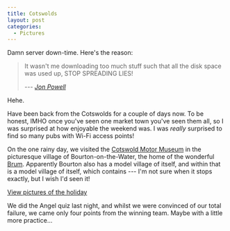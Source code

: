 ```yaml
---
title: Cotswolds
layout: post
categories:
  - Pictures
---
```

Damn server down-time. Here's the reason:

> It wasn't me downloading too much stuff such that all the disk space was used up, STOP SPREADING LIES!
>
> --- <cite>[Jon Powell](http://jpowell.co.uk)</cite>

Hehe.

Have been back from the Cotswolds for a couple of days now. To be honest, IMHO once you've seen one market town you've seen them all, so I was surprised at how enjoyable the weekend was. I was _really_ surprised to find so many pubs with Wi-Fi access points!

On the one rainy day, we visited the [Cotswold Motor Museum](http://cotswold-motor-museum.com) in the picturesque village of Bourton-on-the-Water, the home of the wonderful [Brum](http://brum.tv). Apparently Bourton also has a model village of itself, and within that is a model village of itself, which contains --- I'm not sure when it stops exactly, but I wish I'd seen it!

[View pictures of the holiday](http://pictures.scholesmafia.co.uk/index.php/2006/09/09.09.06,16.09.06-cotswolds/)

We did the Angel quiz last night, and whilst we were convinced of our total failure, we came only four points from the winning team. Maybe with a little more practice...
